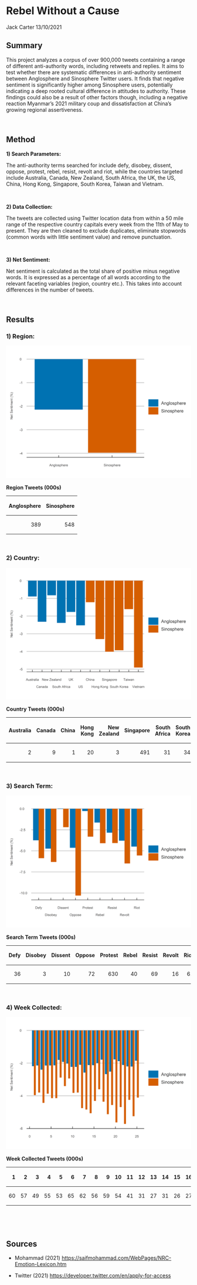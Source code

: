 Rebel Without a Cause
================
Jack Carter
13/10/2021

## **Summary**

This project analyzes a corpus of over 900,000 tweets containing a range
of different anti-authority words, including retweets and replies. It
aims to test whether there are systematic differences in anti-authority
sentiment between Anglosphere and Sinosphere Twitter users. It finds
that negative sentiment is significantly higher among Sinosphere users,
potentially indicating a deep rooted cultural difference in attitudes to
authority. These findings could also be a result of other factors
though, including a negative reaction Myanmar’s 2021 military coup and
dissatisfaction at China’s growing regional assertiveness.

 

## **Method**

**1) Search Parameters:**

The anti-authority terms searched for include defy, disobey, dissent,
oppose, protest, rebel, resist, revolt and riot, while the countries
targeted include Australia, Canada, New Zealand, South Africa, the UK,
the US, China, Hong Kong, Singapore, South Korea, Taiwan and Vietnam.

<br/>

**2) Data Collection:**

The tweets are collected using Twitter location data from within a 50
mile range of the respective country capitals every week from the 11th
of May to present. They are then cleaned to exclude duplicates,
eliminate stopwords (common words with little sentiment value) and
remove punctuation.

<br/>

**3) Net Sentiment:**

Net sentiment is calculated as the total share of positive minus
negative words. It is expressed as a percentage of all words according
to the relevant faceting variables (region, country etc.). This takes
into account differences in the number of tweets.

 

## Results

### **1) Region:**

![](Rebel-Without-a-Cause_files/figure-gfm/unnamed-chunk-1-1.png)<!-- -->

**Region Tweets (000s)**

<table>

<thead>

<tr>

<th style="text-align:right;">

Anglosphere

</th>

<th style="text-align:right;">

Sinosphere

</th>

</tr>

</thead>

<tbody>

<tr>

<td style="text-align:right;">

389

</td>

<td style="text-align:right;">

548

</td>

</tr>

</tbody>

</table>

<br/>

### **2) Country:**

![](Rebel-Without-a-Cause_files/figure-gfm/unnamed-chunk-3-1.png)<!-- -->

**Country Tweets (000s)**

<table>

<thead>

<tr>

<th style="text-align:right;">

Australia

</th>

<th style="text-align:right;">

Canada

</th>

<th style="text-align:right;">

China

</th>

<th style="text-align:right;">

Hong Kong

</th>

<th style="text-align:right;">

New Zealand

</th>

<th style="text-align:right;">

Singapore

</th>

<th style="text-align:right;">

South Africa

</th>

<th style="text-align:right;">

South Korea

</th>

<th style="text-align:right;">

Taiwan

</th>

<th style="text-align:right;">

UK

</th>

<th style="text-align:right;">

US

</th>

<th style="text-align:right;">

Vietnam

</th>

</tr>

</thead>

<tbody>

<tr>

<td style="text-align:right;">

2

</td>

<td style="text-align:right;">

9

</td>

<td style="text-align:right;">

1

</td>

<td style="text-align:right;">

20

</td>

<td style="text-align:right;">

3

</td>

<td style="text-align:right;">

491

</td>

<td style="text-align:right;">

31

</td>

<td style="text-align:right;">

34

</td>

<td style="text-align:right;">

1

</td>

<td style="text-align:right;">

178

</td>

<td style="text-align:right;">

167

</td>

<td style="text-align:right;">

0

</td>

</tr>

</tbody>

</table>

<br/>

### **3) Search Term:**

![](Rebel-Without-a-Cause_files/figure-gfm/unnamed-chunk-5-1.png)<!-- -->

**Search Term Tweets (000s)**

<table>

<thead>

<tr>

<th style="text-align:right;">

Defy

</th>

<th style="text-align:right;">

Disobey

</th>

<th style="text-align:right;">

Dissent

</th>

<th style="text-align:right;">

Oppose

</th>

<th style="text-align:right;">

Protest

</th>

<th style="text-align:right;">

Rebel

</th>

<th style="text-align:right;">

Resist

</th>

<th style="text-align:right;">

Revolt

</th>

<th style="text-align:right;">

Riot

</th>

</tr>

</thead>

<tbody>

<tr>

<td style="text-align:right;">

36

</td>

<td style="text-align:right;">

3

</td>

<td style="text-align:right;">

10

</td>

<td style="text-align:right;">

72

</td>

<td style="text-align:right;">

630

</td>

<td style="text-align:right;">

40

</td>

<td style="text-align:right;">

69

</td>

<td style="text-align:right;">

16

</td>

<td style="text-align:right;">

61

</td>

</tr>

</tbody>

</table>

<br/>

### **4) Week Collected:**

![](Rebel-Without-a-Cause_files/figure-gfm/unnamed-chunk-7-1.png)<!-- -->

**Week Collected Tweets (000s)**

<table>

<thead>

<tr>

<th style="text-align:right;">

1

</th>

<th style="text-align:right;">

2

</th>

<th style="text-align:right;">

3

</th>

<th style="text-align:right;">

4

</th>

<th style="text-align:right;">

5

</th>

<th style="text-align:right;">

6

</th>

<th style="text-align:right;">

7

</th>

<th style="text-align:right;">

8

</th>

<th style="text-align:right;">

9

</th>

<th style="text-align:right;">

10

</th>

<th style="text-align:right;">

11

</th>

<th style="text-align:right;">

12

</th>

<th style="text-align:right;">

13

</th>

<th style="text-align:right;">

14

</th>

<th style="text-align:right;">

15

</th>

<th style="text-align:right;">

16

</th>

<th style="text-align:right;">

17

</th>

<th style="text-align:right;">

18

</th>

<th style="text-align:right;">

19

</th>

<th style="text-align:right;">

20

</th>

<th style="text-align:right;">

21

</th>

<th style="text-align:right;">

22

</th>

<th style="text-align:right;">

23

</th>

<th style="text-align:right;">

24

</th>

<th style="text-align:right;">

25

</th>

</tr>

</thead>

<tbody>

<tr>

<td style="text-align:right;">

60

</td>

<td style="text-align:right;">

57

</td>

<td style="text-align:right;">

49

</td>

<td style="text-align:right;">

55

</td>

<td style="text-align:right;">

53

</td>

<td style="text-align:right;">

65

</td>

<td style="text-align:right;">

62

</td>

<td style="text-align:right;">

56

</td>

<td style="text-align:right;">

59

</td>

<td style="text-align:right;">

54

</td>

<td style="text-align:right;">

41

</td>

<td style="text-align:right;">

31

</td>

<td style="text-align:right;">

27

</td>

<td style="text-align:right;">

31

</td>

<td style="text-align:right;">

26

</td>

<td style="text-align:right;">

27

</td>

<td style="text-align:right;">

21

</td>

<td style="text-align:right;">

22

</td>

<td style="text-align:right;">

30

</td>

<td style="text-align:right;">

25

</td>

<td style="text-align:right;">

19

</td>

<td style="text-align:right;">

19

</td>

<td style="text-align:right;">

16

</td>

<td style="text-align:right;">

18

</td>

<td style="text-align:right;">

14

</td>

</tr>

</tbody>

</table>

<br/>

 

## **Sources**

  - Mohammad (2021)
    <https://saifmohammad.com/WebPages/NRC-Emotion-Lexicon.htm>

  - Twitter (2021) <https://developer.twitter.com/en/apply-for-access>
